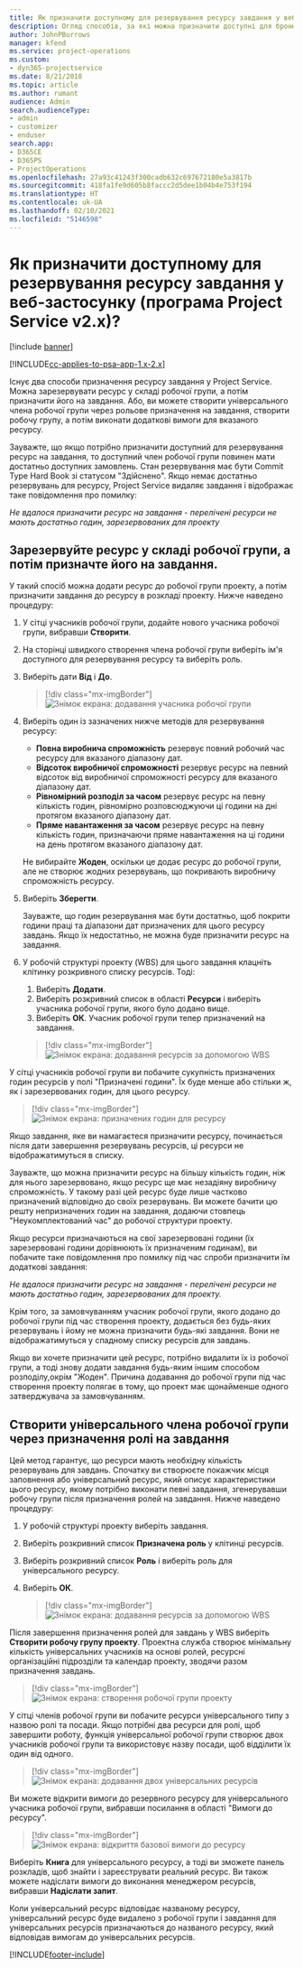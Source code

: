 ```yaml
---
title: Як призначити доступному для резервування ресурсу завдання у веб-застосунку
description: Огляд способів, за які можна призначити доступні для бронювання ресурси.
author: JohnPBurrows
manager: kfend
ms.service: project-operations
ms.custom:
- dyn365-projectservice
ms.date: 8/21/2018
ms.topic: article
ms.author: rumant
audience: Admin
search.audienceType:
- admin
- customizer
- enduser
search.app:
- D365CE
- D365PS
- ProjectOperations
ms.openlocfilehash: 27a93c41243f300cadb632c697672180e5a3817b
ms.sourcegitcommit: 418fa1fe9d605b8faccc2d5dee1b04b4e753f194
ms.translationtype: HT
ms.contentlocale: uk-UA
ms.lasthandoff: 02/10/2021
ms.locfileid: "5146598"
---
```

# <a name="how-do-i-assign-a-bookable-resource-to-a-task-in-the-web-app-project-service-app-v2x"></a>Як призначити доступному для резервування ресурсу завдання у веб-застосунку (програма Project Service v2.x)?

[!include [banner](../includes/psa-now-project-operations.md)]

[!INCLUDE[cc-applies-to-psa-app-1.x-2.x](../includes/cc-applies-to-psa-app-1x-2x.md)]

Існує два способи призначення ресурсу завдання у Project Service. Можна зарезервувати ресурс у складі робочої групи, а потім призначити його на завдання. Або, ви можете створити універсального члена робочої групи через рольове призначення на завдання, створити робочу групу, а потім виконати додаткові вимоги для вказаного ресурсу.

Зауважте, що якщо потрібно призначити доступний для резервування ресурс на завдання, то доступний член робочої групи повинен мати достатньо доступних замовлень. Стан резервування має бути Commit Type Hard Book зі статусом "Здійснено". Якщо немає достатньо резервувань для ресурсу, Project Service видаляє завдання і відображає таке повідомлення про помилку:

*Не вдалося призначити ресурс на завдання - перелічені ресурси не мають достатньо годин, зарезервованих для проекту*

## <a name="book-a-resource-as-a-team-member-and-then-assign-the-resource-to-a-task"></a>Зарезервуйте ресурс у складі робочої групи, а потім призначте його на завдання.

У такий спосіб можна додати ресурс до робочої групи проекту, а потім призначити завдання до ресурсу в розкладі проекту. Нижче наведено процедуру:
1.  У сітці учасників робочої групи, додайте нового учасника робочої групи, вибравши **Створити**.
2.  На сторінці швидкого створення члена робочої групи виберіть ім'я доступного для резервування ресурсу та виберіть роль.
3.  Виберіть дати **Від** і **До**.

    > [!div class="mx-imgBorder"] 
    > ![Знімок екрана: додавання учасника робочої групи](media/FAQ-Resources-to-Tasks2-1.png "Знімок екрана: додавання учасника робочої групи")
 
4.  Виберіть один із зазначених нижче методів для резервування ресурсу:
    - **Повна виробнича спроможність** резервує повний робочий час ресурсу для вказаного діапазону дат.
    - **Відсоток виробничої спроможності** резервує ресурс на певний відсоток від виробничої спроможності ресурсу для вказаного діапазону дат.
    - **Рівномірний розподіл за часом** резервує ресурс на певну кількість годин, рівномірно розповсюджуючи ці години на дні протягом вказаного діапазону дат.
    - **Пряме навантаження за часом** резервує ресурс на певну кількість годин, призначаючи пряме навантаження на ці години на день протягом вказаного діапазону дат.

    Не вибирайте **Жоден**, оскільки це додає ресурс до робочої групи, але не створює жодних резервувань, що покривають виробничу спроможність ресурсу.
5.  Виберіть **Зберегти**.

    Зауважте, що годин резервування має бути достатньо, щоб покрити години праці та діапазони дат призначених для цього ресурсу завдань. Якщо їх недостатньо, не можна буде призначити ресурс на завдання.

6.  У робочій структурі проекту (WBS) для цього завдання клацніть клітинку розкривного списку ресурсів. Тоді: 

    1. Виберіть **Додати**.
    2. Виберіть розкривний список в області **Ресурси** і виберіть учасника робочої групи, якого було додано вище.
    3. Виберіть **ОК**. Учасник робочої групи тепер призначений на завдання.

    > [!div class="mx-imgBorder"] 
    > ![Знімок екрана: додавання ресурсів за допомогою WBS](media/FAQ-Resources-to-Tasks2-2.png "Знімок екрана: додавання ресурсів за допомогою WBS")
 
У сітці учасників робочої групи ви побачите сукупність призначених годин ресурсів у полі "Призначені години". Їх буде менше або стільки ж, як і зарезервованих годин, для цього ресурсу. 

> [!div class="mx-imgBorder"] 
> ![Знімок екрана: призначених годин для ресурсу](media/FAQ-Resources-to-Tasks2-3.png "Знімок екрана: призначених годин для ресурсу")
 
Якщо завдання, яке ви намагаєтеся призначити ресурсу, починається після дати завершення резервувань ресурсів, ці ресурси не відображатимуться в списку.

Зауважте, що можна призначити ресурс на більшу кількість годин, ніж для нього зарезервовано, якщо ресурс ще має незадіяну виробничу спроможність. У такому разі цей ресурс буде лише частково призначений відповідно до своїх резервувань. Ви можете бачити цю решту непризначених годин на завдання, додаючи стовпець "Неукомплектований час" до робочої структури проекту.

Якщо ресурси призначаються на свої зарезервовані години (їх зарезервовані години дорівнюють їх призначеним годинам), ви побачите таке повідомлення про помилку під час спроби призначити їм додаткові завдання:

*Не вдалося призначити ресурс на завдання - перелічені ресурси не мають достатньо годин, зарезервованих для проекту.*

Крім того, за замовчуванням учасник робочої групи, якого додано до робочої групи під час створення проекту, додається без будь-яких резервувань і йому не можна призначити будь-які завдання. Вони не відображатимуться у спадному списку ресурсів для завдань.

Якщо ви хочете призначити цей ресурс, потрібно видалити їх із робочої групи, а тоді знову додати завдання будь-яким іншим способом розподілу,окрім "Жоден". Причина додавання до робочої групи під час створення проекту полягає в тому, що проект має щонайменше одного затверджувача за замовчуванням.

## <a name="create-a-generic-team-member-through-role-assignment-on-tasks"></a>Створити універсального члена робочої групи через призначення ролі на завдання

Цей метод гарантує, що ресурси мають необхідну кількість резервувань для завдань. Спочатку ви створюєте покажчик місця заповнення або універсальний ресурс, який описує характеристики цього ресурсу, якому потрібно виконати певні завдання, згенерувавши робочу групи після призначення ролей на завдання. Нижче наведено процедуру:

1. У робочій структурі проекту виберіть завдання.
2. Виберіть розкривний список **Призначена роль** у клітинці ресурсів.
3. Виберіть розкривний список **Роль** і виберіть роль для універсального ресурсу.
4. Виберіть **ОК**.

    > [!div class="mx-imgBorder"] 
    > ![Знімок екрана: додавання ресурсів за допомогою WBS](media/FAQ-Resources-to-Tasks2-4.png "Знімок екрана: додавання ресурсів за допомогою WBS")
 
Після завершення призначення ролей для завдань у WBS виберіть **Створити робочу групу проекту**. Проектна служба створює мінімальну кількість універсальних учасників на основі ролей, ресурсні організаційні підрозділи та календар проекту, зводячи разом призначення завдань.

> [!div class="mx-imgBorder"] 
> ![Знімок екрана: створення робочої групи проекту](media/FAQ-Resources-to-Tasks2-5.png "Знімок екрана: створення робочої групи проекту")
 
У сітці членів робочої групи ви побачите ресурси універсального типу з назвою ролі та посади. Якщо потрібні два ресурси для ролі, щоб завершити роботу, функція універсальної робочої групи створює двох учасників робочої групи та використовує назву посади, щоб відділити їх один від одного.

> [!div class="mx-imgBorder"] 
> ![Знімок екрана: додавання двох універсальних ресурсів](media/FAQ-Resources-to-Tasks2-6.png "Знімок екрана: додавання двох універсальних ресурсів")
 
Ви можете відкрити вимоги до резервного ресурсу для універсального учасника робочої групи, вибравши посилання в області "Вимоги до ресурсу".

> [!div class="mx-imgBorder"] 
> ![Знімок екрана: відкриття базової вимоги до ресурсу](media/FAQ-Resources-to-Tasks2-7.png "Знімок екрана: відкриття базової вимоги до ресурсу")

Виберіть **Книга** для універсального ресурсу, а тоді ви зможете панель розкладів, щоб знайти і зареєструвати реальний ресурс. Ви також можете надіслати вимоги до виконання менеджером ресурсів, вибравши **Надіслати запит**.

Коли універсальний ресурс відповідає названому ресурсу, універсальний ресурс буде видалено з робочої групи і завдання для універсальних ресурсів призначаються до названого ресурсу, який відповідав вимогам до універсальних ресурсів.
 



[!INCLUDE[footer-include](../includes/footer-banner.md)]